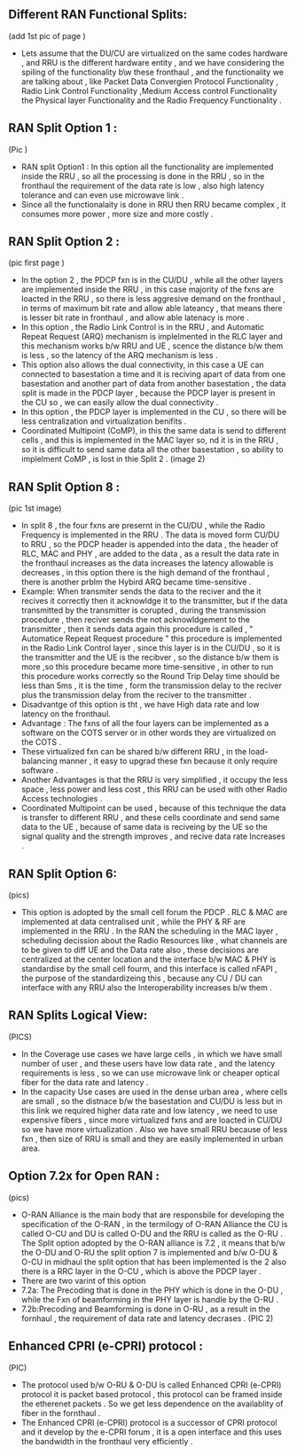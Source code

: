## Different RAN Functional Splits:
(add 1st pic of page )
* Lets assume that the DU/CU are virtualized on the same codes hardware , and RRU is the different hardware entity , and we have considering the spiling of the functionality b\w these fronthaul , and the functionality we are talking about , like Packet Data Convergien Protocol Functionality , Radio Link Control Functionality ,Medium Access control Functionality the Physical layer Functionality and the Radio Frequency Functionality .

## RAN Split Option 1 :
(Pic )
* RAN split Option1 : In this option all the functionality are implemented inside the RRU , so all the processing is done in the RRU , so in the fronthaul the requirement of the data rate is low , also high latency tolerance and can even use microwave link .
* Since all the functionalaity is done in RRU then RRU became complex , it consumes more power , more size and more costly .

## RAN Split Option 2 :
(pic first page )
* In the option 2 , the PDCP fxn is in the CU/DU , while all the other layers are implemented inside the RRU , in this case majority of the fxns are loacted in the RRU , so there is less aggresive demand on the fronthaul , in terms of maximum bit rate and allow able lateancy , that means there is  lesser bit rate in fronthaul , and allow able latenacy is more .
* In this option , the Radio Link Control is in the RRU , and Automatic Repeat Request (ARQ) mechanism is implelmented in the RLC layer and this mechanism works b/w RRU and UE , scence the distance b/w them is less , so the latency of the ARQ mechanism is less .
* This option also allows the dual connectivity, in this case a UE can connected to basestation a time and it is reciving apart of data from one basestation and another part of data from another basestation , the data split is made in the PDCP layer , because the PDCP layer is present in the CU so , we can easily allow the dual connectivity .
* In this option , the PDCP layer is implemented in the CU , so there will be less centralization and virtualization benifits .
* Coordinated Multipoint (CoMP), in this the same data is send to different cells , and this is implemented in the MAC layer so, nd it is in the RRU , so it is difficult to send same data all the other basestation , so ability to implelment CoMP , is lost in thie Split 2 . 
(image 2)

## RAN Split Option 8 :
(pic 1st image)
* In split 8 , the four fxns are presernt in the CU/DU , while the Radio Frequency is implemented in the RRU . The data is moved form CU/DU to RRU , so the PDCP header is appended into the data , the  header of RLC, MAC and PHY , are added to the data , as a result the data rate in the fronthaul increases as the data increases the latency allowable is decreases , in this option there is the high demand of the fronthaul , there is another prblm the Hybird ARQ became time-sensitive .
* Example: When transmiter sends the data to the reciver and the it recives it correctly then it acknowldge it to the transmitter, but if the data transmitted by the transmitter is corupted , during the transmission procedure , then reciver sends the not acknowldgement to the transmitter , then it sends data again this procedure is called , " Automatice Repeat Request procedure " this procedure is implemented in the Radio Link Control layer , since this layer is in the CU/DU , so it is the transmitter and the UE is the recibver , so the distance b/w them is more ,so this procedure became more time-sensitive , in other to run this procedure works correctly so the Round Trip Delay time should be less than 5ms , it is the time , form the transmission delay to the reciver plus the transmission delay from the reciver to the transmitter .
* Disadvantge of this option is tht , we have High data rate and low latency on the fronthaul.
*  Advantage : The fxns of all the four layers can be implemented as a software on the COTS server or in other words they are virtualized on the COTS .
*  These virtualized fxn can be shared b/w different RRU , in the load-balancing manner , it easy to upgrad these fxn because it only require software .
*  Another Advantages is that the RRU is very simplified , it occupy the less space , less power and less cost , this RRU can be used with other Radio Access technologies .
*  Coordinated Multipoint can be used , because of this technique the data is transfer to different RRU , and these cells coordinate and send same data to the UE , because of same data is reciveing by the UE so the signal quality and the strength improves , and recive data rate Increases .

## RAN Split Option 6:
(pics)
* This option is adopted by the small cell forum the PDCP . RLC & MAC are implemented at data centralised unit , while the PHY & RF are implemented in the RRU . In the RAN the scheduling in the MAC layer , scheduling decission about the Radio Resources like , what channels are to be given to diff UE and the Data rate also , these decisions are centralized at the center location and the interface b/w MAC & PHY is standardise by the small cell fourm, and this interface is called nFAPI , the purpose of the standardizeing this , because any CU / DU can interface with any RRU also the Interoperability increases b/w them .  

## RAN Splits Logical View:
(PICS)
* In the Coverage use cases we have large cells , in which we have small number of user , and these users have low data rate , and the latency requirements is less , so we can use microwave link or cheaper optical fiber for the data rate and latency .
* In the capacity Use cases are used in the dense urban area , where cells are small , so the distnace b/w the basestation and CU/DU is less but in this link we required higher data rate and low latency , we need to use expensive fibers , since more virtualized fxns and are loacted in CU/DU so we have more virtualization . Also we have small RRU because of less fxn , then size of RRU is small and they are easily implemented in urban area.

## Option 7.2x for Open RAN :
(pics)
* O-RAN Alliance is the main body that are responsbile for developing the specification of the O-RAN , in the termilogy of O-RAN Alliance the CU is called O-CU and DU is called O-DU and the RRU is called as the O-RU . The Split option adopted by the O-RAN alliance is 7.2 , it means that b/w the O-DU and O-RU the split option 7 is implemented and b/w O-DU & O-CU in midhaul the split option that has been implemented is the 2 also there is a RRC layer in the O-CU , which is above the PDCP layer .
* There are two varint of this option 
* 7.2a: The Precoding that is done in the PHY which is done in the O-DU , while the Fxn of beamforming in the PHY layer is handle by the O-RU .
* 7.2b:Precoding and Beamforming is done in O-RU , as a result in the fornhaul , the requirement of data rate and latency decrases .
(PIC 2)

 ## Enhanced CPRI (e-CPRI) protocol :
 (PIC)
* The protocol used b/w O-RU & O-DU is called Enhanced CPRI (e-CPRI) protocol it is packet based protocol , this protocol can be framed inside the etherenet packets . So we get less dependence on the availablity of fiber in the fornthaul .
* The Enhanced CPRI (e-CPRI) protocol is a successor of CPRI protocol and it develop by the e-CPRI forum , it is a open interface and this uses the bandwidth in the fronthaul very efficiently . 


















































































































